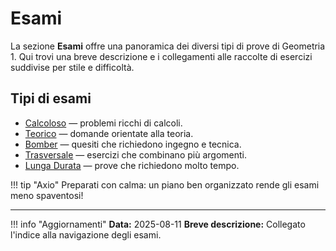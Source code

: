 <!-- Changelog: collegato l'indice alla navigazione principale. -->

# Esami

La sezione **Esami** offre una panoramica dei diversi tipi di prove di Geometria 1. Qui trovi una breve descrizione e i collegamenti alle raccolte di esercizi suddivise per stile e difficoltà.

## Tipi di esami

- [Calcoloso](calcoloso/index.md) — problemi ricchi di calcoli.
- [Teorico](teorico/index.md) — domande orientate alla teoria.
- [Bomber](bomber/index.md) — quesiti che richiedono ingegno e tecnica.
- [Trasversale](trasversale/index.md) — esercizi che combinano più argomenti.
- [Lunga Durata](lunga-durata/index.md) — prove che richiedono molto tempo.

!!! tip "Axio"
    Preparati con calma: un piano ben organizzato rende gli esami meno spaventosi!

---

!!! info "Aggiornamenti"
    **Data:** 2025-08-11
    **Breve descrizione:** Collegato l'indice alla navigazione degli esami.
